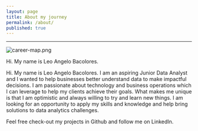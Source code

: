 ```yaml
---
layout: page
title: About my journey
permalink: /about/
published: true
---
```

***
![career-map.png]({{site.baseurl}}/images/career-map.png)


Hi. My name is Leo Angelo Bacolores.

Hi. My name is Leo Angelo Bacolores.
I am an aspiring Junior Data Analyst and I wanted to help businesses better understand data to make impactful decisions. I am passionate about technology and business operations which I can leverage to help my clients achieve their goals. What makes me unique is that I am optimistic and always willing to try and learn new things. I am looking for an opportunity to apply my skills and knowledge and help bring solutions to data analytics challenges.

Feel free check-out my projects in Github and follow me on LinkedIn.
